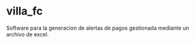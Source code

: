 # villa_fc
Software para la generacion de alertas de pagos gestionada mediante un archivo de excel.

